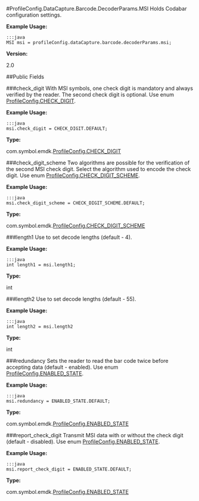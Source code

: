 #ProfileConfig.DataCapture.Barcode.DecoderParams.MSI
Holds Codabar configuration settings.

**Example Usage:**

	:::java
	MSI msi = profileConfig.dataCapture.barcode.decoderParams.msi;


**Version:**

2.0

##Public Fields

###check_digit
With MSI symbols, one check digit is mandatory and always verified by the reader. The second check digit is optional. Use enum [ProfileConfig.CHECK_DIGIT](ProfileConfig.CHECK_DIGIT).

**Example Usage:**

	:::java
	msi.check_digit = CHECK_DIGIT.DEFAULT;


**Type:**

com.symbol.emdk.[ProfileConfig.CHECK_DIGIT](ProfileConfig.CHECK_DIGIT)

###check_digit_scheme
Two algorithms are possible for the verification of the second MSI check digit. Select the algorithm used to encode the check digit. Use enum [ProfileConfig.CHECK_DIGIT_SCHEME](ProfileConfig.CHECK_DIGIT_SCHEME).

**Example Usage:**

	:::java
	msi.check_digit_scheme = CHECK_DIGIT_SCHEME.DEFAULT;


**Type:**

com.symbol.emdk.[ProfileConfig.CHECK_DIGIT_SCHEME](ProfileConfig.CHECK_DIGIT_SCHEME)

###length1
Use to set decode lengths (default - 4).

**Example Usage:**

	:::java
	int length1 = msi.length1;


**Type:**

int

###length2
Use to set decode lengths (default - 55).

**Example Usage:**

	:::java
	int length2 = msi.length2


**Type:**

int

###redundancy
Sets the reader to read the bar code twice before accepting data (default - enabled). Use enum [ProfileConfig.ENABLED_STATE](ProfileConfig.ENABLED_STATE).

**Example Usage:**

	:::java
	msi.redundancy = ENABLED_STATE.DEFAULT;


**Type:**

com.symbol.emdk.[ProfileConfig.ENABLED_STATE](ProfileConfig.ENABLED_STATE)

###report_check_digit
Transmit MSI data with or without the check digit (default - disabled). Use enum [ProfileConfig.ENABLED_STATE](ProfileConfig.ENABLED_STATE).

**Example Usage:**

	:::java
	msi.report_check_digit = ENABLED_STATE.DEFAULT;


**Type:**

com.symbol.emdk.[ProfileConfig.ENABLED_STATE](ProfileConfig.ENABLED_STATE)

